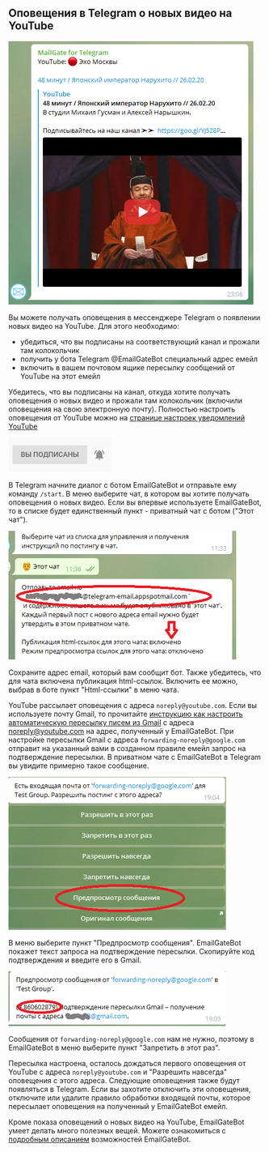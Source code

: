 ## Оповещения в Telegram о новых видео на YouTube

![](youtube.PNG)

Вы можете получать оповещения в мессенджере Telegram о появлении новых видео на YouTube. Для этого необходимо:

- убедиться, что вы подписаны на соответствующий канал и прожали там колокольчик
- получить у бота Telegram @EmailGateBot специальный адрес емейл
- включить в вашем почтовом ящике пересылку сообщений от YouTube на этот емейл

Убедитесь, что вы подписаны на канал, откуда хотите получать оповещения о новых видео и прожали там колокольчик (включили оповещения на свою электронную почту).
Полностью настроить оповещения от YouTube можно на [странице настроек уведомлений YouTube](https://www.youtube.com/account_notifications)

![](001.PNG)

В Telegram начните диалог с ботом EmailGateBot и отправьте ему команду `/start`. В меню выберите чат, в котором вы хотите получать оповещения о новых видео.
Если вы впервые используете EmailGateBot, то в списке будет единственный пункт - приватный чат с ботом ("Этот чат").

![](002.PNG)

Сохраните адрес email, который вам сообщит бот. Также убедитесь, что для чата включена публикация html-ссылок. Включить ее можно, выбрав в боте пункт "Html-ссылки" в меню чата.

YouTube рассылает оповещения с адреса `noreply@youtube.com`.
Если вы используете почту Gmail, то прочитайте [инструкцию как настроить автоматическую пересылку писем из Gmail](https://support.google.com/mail/answer/10957?hl=ru) с адреса noreply@youtube.com на адрес, полученный у EmailGateBot.
При настройке пересылки Gmail с адреса `forwarding-noreply@google.com` отправит на указанный вами в созданном правиле емейл запрос на подтверждение пересылки. В приватном чате с EmailGateBot в Telegram вы увидите примерно такое сообщение.

![](003.PNG)

В меню выберите пункт "Предпросмотр сообщения". EmailGateBot покажет текст запроса на подтверждение пересылки. Скопируйте код подтверждения и введите его в Gmail.

![](004.PNG)

Сообщения от `forwarding-noreply@google.com` нам не нужно, поэтому в EmailGateBot в меню выберите пункт "Запретить в этот раз".

Пересылка настроена, осталось дождаться первого оповещения от YouTube с адреса `noreply@youtube.com` и "Разрешить навсегда" оповещения с этого адреса.
Следующие оповещения также будут появляться в Telegram. Если вы захотите отключить эти оповещения, отключите или удалите правило обработки входящей почты, которое пересылает оповещения на полученный у EmailGateBot емейл.

Кроме показа оповещений о новых видео на YouTube, EmailGateBot умеет делать много полезных вещей. Можете ознакомиться с [подробным описанием](../guide.md) возможностей EmailGateBot.
